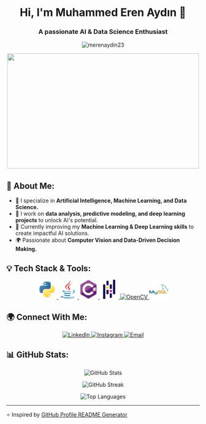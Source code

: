 <h1 align="center">Hi, I'm Muhammed Eren Aydın 🚀</h1>
<h3 align="center">A passionate AI & Data Science Enthusiast</h3>

<p align="center">
    <img src="https://komarev.com/ghpvc/?username=merenaydin23&label=Profile%20Views&color=0e75b6&style=flat" alt="merenaydin23" />
</p>

<p align="center">
    <img src="https://media.giphy.com/media/QTfX9Ejfra3ZmNxh6B/giphy.gif" width="500" height="300">
</p>

## 🚀 About Me:
- 🎯 I specialize in **Artificial Intelligence, Machine Learning, and Data Science.**  
- 🔬 I work on **data analysis, predictive modeling, and deep learning projects** to unlock AI's potential.  
- 📖 Currently improving my **Machine Learning & Deep Learning skills** to create impactful AI solutions.  
- 🌍 Passionate about **Computer Vision and Data-Driven Decision Making.**  

## 💡 Tech Stack & Tools:
<p align="center">
    <a href="https://www.python.org" target="_blank" rel="noreferrer">
        <img src="https://raw.githubusercontent.com/devicons/devicon/master/icons/python/python-original.svg" alt="Python" width="50" height="50"/>
    </a>
    <a href="https://www.java.com" target="_blank" rel="noreferrer">
        <img src="https://raw.githubusercontent.com/devicons/devicon/master/icons/java/java-original.svg" alt="Java" width="50" height="50"/>
    </a>
    <a href="https://www.w3schools.com/cs/" target="_blank" rel="noreferrer">
        <img src="https://raw.githubusercontent.com/devicons/devicon/master/icons/csharp/csharp-original.svg" alt="C#" width="50" height="50"/>
    </a>
    <a href="https://pandas.pydata.org/" target="_blank" rel="noreferrer">
        <img src="https://raw.githubusercontent.com/devicons/devicon/2ae2a900d2f041da66e950e4d48052658d850630/icons/pandas/pandas-original.svg" alt="Pandas" width="50" height="50"/>
    </a>
    <a href="https://opencv.org/" target="_blank" rel="noreferrer">
        <img src="https://www.vectorlogo.zone/logos/opencv/opencv-icon.svg" alt="OpenCV" width="50" height="50"/>
    </a>
    <a href="https://www.mysql.com/" target="_blank" rel="noreferrer">
        <img src="https://raw.githubusercontent.com/devicons/devicon/master/icons/mysql/mysql-original-wordmark.svg" alt="MySQL" width="50" height="50"/>
    </a>
</p>

## 🌍 Connect With Me:
<p align="center">
    <a href="https://linkedin.com/in/muhammederen23" target="_blank">
        <img src="https://raw.githubusercontent.com/rahuldkjain/github-profile-readme-generator/master/src/images/icons/Social/linked-in-alt.svg" alt="LinkedIn" height="40" width="50" />
    </a>
    <a href="https://instagram.com/erenaydinn23" target="_blank">
        <img src="https://raw.githubusercontent.com/rahuldkjain/github-profile-readme-generator/master/src/images/icons/Social/instagram.svg" alt="Instagram" height="40" width="50" />
    </a>
    <a href="mailto:muhammederenaydin7@gmail.com">
        <img src="https://cdn-icons-png.flaticon.com/512/732/732200.png" alt="Email" height="40" width="50"/>
    </a>
</p>

## 📊 GitHub Stats:
<p align="center">
    <img src="https://github-readme-stats.vercel.app/api?username=merenaydin23&show_icons=true&theme=tokyonight" alt="GitHub Stats"/>
</p>

<p align="center">
    <img src="https://github-readme-streak-stats.herokuapp.com/?user=merenaydin23&theme=tokyonight" alt="GitHub Streak"/>
</p>

<p align="center">
    <img src="https://github-readme-stats.vercel.app/api/top-langs/?username=merenaydin23&layout=compact&theme=tokyonight" alt="Top Languages"/>
</p>

---
⭐️ Inspired by [GitHub Profile README Generator](https://github.com/rahuldkjain/github-profile-readme-generator)  
